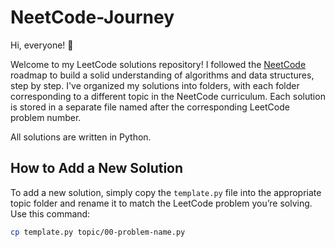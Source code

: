 # NeetCode-Journey

Hi, everyone! 👋

Welcome to my LeetCode solutions repository! I followed the [NeetCode](https://neetcode.io/) roadmap to build a solid understanding of algorithms and data structures, step by step. I've organized my solutions into folders, with each folder corresponding to a different topic in the NeetCode curriculum. Each solution is stored in a separate file named after the corresponding LeetCode problem number.

All solutions are written in Python.

## How to Add a New Solution

To add a new solution, simply copy the `template.py` file into the appropriate topic folder and rename it to match the LeetCode problem you’re solving. Use this command:

```bash
cp template.py topic/00-problem-name.py
